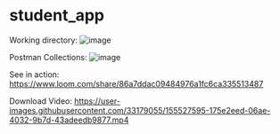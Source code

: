 # student_app

Working directory:
![image](https://user-images.githubusercontent.com/33179055/155526700-5cf816ca-1aaf-45d8-a5d1-02b33ca4147a.png)

Postman Collections:
![image](https://user-images.githubusercontent.com/33179055/155526652-cbc8a636-3e8e-4bc7-a97c-34c730aabc0f.png)

See in action:
https://www.loom.com/share/86a7ddac09484976a1fc6ca335513487

Download Video:
https://user-images.githubusercontent.com/33179055/155527595-175e2eed-06ae-4032-9b7d-43adeedb9877.mp4



